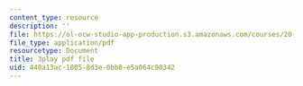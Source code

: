 ```yaml
---
content_type: resource
description: ''
file: https://ol-ocw-studio-app-production.s3.amazonaws.com/courses/20-219-becoming-the-next-bill-nye-writing-and-hosting-the-educational-show-january-iap-2015/440a13ac18058d3e0bb8e5a064c90342_Docl3KOqnHI.pdf
file_type: application/pdf
resourcetype: Document
title: 3play pdf file
uid: 440a13ac-1805-8d3e-0bb8-e5a064c90342
---
```

